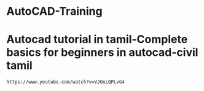 # AutoCAD-Training

#  Autocad tutorial in tamil-Complete basics for beginners in autocad-civil tamil 
```
https://www.youtube.com/watch?v=VJOoLQPLvG4
```
